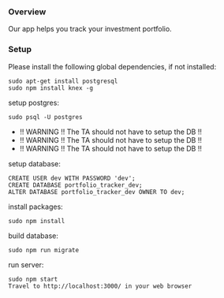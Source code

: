 ### Overview

Our app helps you track your investment portfolio. 

### Setup


Please install the following global dependencies, if not installed:

    sudo apt-get install postgresql
    sudo npm install knex -g

setup postgres:

    sudo psql -U postgres

* !! WARNING !! The TA should not have to setup the DB !!
* !! WARNING !! The TA should not have to setup the DB !!
* !! WARNING !! The TA should not have to setup the DB !!

setup database:

    CREATE USER dev WITH PASSWORD 'dev';
    CREATE DATABASE portfolio_tracker_dev;
    ALTER DATABASE portfolio_tracker_dev OWNER TO dev;

install packages:

    sudo npm install

build database: 

    sudo npm run migrate

run server:

    sudo npm start
    Travel to http://localhost:3000/ in your web browser 

